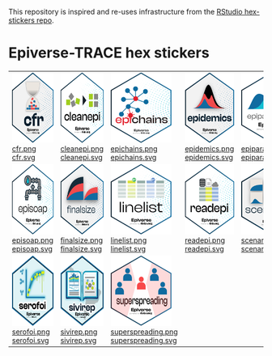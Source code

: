 
<!-- README.md is generated from README.Rmd. Please edit that file -->

This repository is inspired and re-uses infrastructure from the [RStudio
hex-stickers repo](https://github.com/rstudio/hex-stickers).

# Epiverse-TRACE hex stickers

<table>
<tr>
<td>
<img alt="Logo for cfr" src="thumbs/cfr.png" width="120" height="139"><br /><a href="PNG/cfr.png">cfr.png</a><br /><a href="SVG/cfr.svg">cfr.svg</a>
</td>
<td>
<img alt="Logo for cleanepi" src="thumbs/cleanepi.png" width="120" height="139"><br /><a href="PNG/cleanepi.png">cleanepi.png</a><br /><a href="SVG/cleanepi.svg">cleanepi.svg</a>
</td>
<td>
<img alt="Logo for epichains" src="thumbs/epichains.png" width="120" height="139"><br /><a href="PNG/epichains.png">epichains.png</a><br /><a href="SVG/epichains.svg">epichains.svg</a>
</td>
<td>
<img alt="Logo for epidemics" src="thumbs/epidemics.png" width="120" height="139"><br /><a href="PNG/epidemics.png">epidemics.png</a><br /><a href="SVG/epidemics.svg">epidemics.svg</a>
</td>
<td>
<img alt="Logo for epiparameter" src="thumbs/epiparameter.png" width="120" height="139"><br /><a href="PNG/epiparameter.png">epiparameter.png</a><br /><a href="SVG/epiparameter.svg">epiparameter.svg</a>
</td>
</tr>
<tr>
<td>
<img alt="Logo for episoap" src="thumbs/episoap.png" width="120" height="139"><br /><a href="PNG/episoap.png">episoap.png</a><br /><a href="SVG/episoap.svg">episoap.svg</a>
</td>
<td>
<img alt="Logo for finalsize" src="thumbs/finalsize.png" width="120" height="139"><br /><a href="PNG/finalsize.png">finalsize.png</a><br /><a href="SVG/finalsize.svg">finalsize.svg</a>
</td>
<td>
<img alt="Logo for linelist" src="thumbs/linelist.png" width="120" height="139"><br /><a href="PNG/linelist.png">linelist.png</a><br /><a href="SVG/linelist.svg">linelist.svg</a>
</td>
<td>
<img alt="Logo for readepi" src="thumbs/readepi.png" width="120" height="139"><br /><a href="PNG/readepi.png">readepi.png</a><br /><a href="SVG/readepi.svg">readepi.svg</a>
</td>
<td>
<img alt="Logo for scenarios" src="thumbs/scenarios.png" width="120" height="139"><br /><a href="PNG/scenarios.png">scenarios.png</a><br /><a href="SVG/scenarios.svg">scenarios.svg</a>
</td>
</tr>
<tr>
<td>
<img alt="Logo for serofoi" src="thumbs/serofoi.png" width="120" height="139"><br /><a href="PNG/serofoi.png">serofoi.png</a><br /><a href="SVG/serofoi.svg">serofoi.svg</a>
</td>
<td>
<img alt="Logo for sivirep" src="thumbs/sivirep.png" width="120" height="139"><br /><a href="PNG/sivirep.png">sivirep.png</a><br /><a href="SVG/sivirep.svg">sivirep.svg</a>
</td>
<td>
<img alt="Logo for superspreading" src="thumbs/superspreading.png" width="120" height="139"><br /><a href="PNG/superspreading.png">superspreading.png</a><br /><a href="SVG/superspreading.svg">superspreading.svg</a>
</td>
</tr>
</table>
